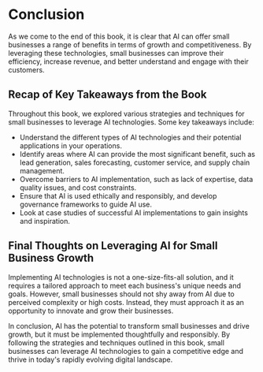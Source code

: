 # Conclusion

As we come to the end of this book, it is clear that AI can offer small businesses a range of benefits in terms of growth and competitiveness. By leveraging these technologies, small businesses can improve their efficiency, increase revenue, and better understand and engage with their customers.

Recap of Key Takeaways from the Book
------------------------------------

Throughout this book, we explored various strategies and techniques for small businesses to leverage AI technologies. Some key takeaways include:

* Understand the different types of AI technologies and their potential applications in your operations.
* Identify areas where AI can provide the most significant benefit, such as lead generation, sales forecasting, customer service, and supply chain management.
* Overcome barriers to AI implementation, such as lack of expertise, data quality issues, and cost constraints.
* Ensure that AI is used ethically and responsibly, and develop governance frameworks to guide AI use.
* Look at case studies of successful AI implementations to gain insights and inspiration.

Final Thoughts on Leveraging AI for Small Business Growth
---------------------------------------------------------

Implementing AI technologies is not a one-size-fits-all solution, and it requires a tailored approach to meet each business's unique needs and goals. However, small businesses should not shy away from AI due to perceived complexity or high costs. Instead, they must approach it as an opportunity to innovate and grow their businesses.

In conclusion, AI has the potential to transform small businesses and drive growth, but it must be implemented thoughtfully and responsibly. By following the strategies and techniques outlined in this book, small businesses can leverage AI technologies to gain a competitive edge and thrive in today's rapidly evolving digital landscape.